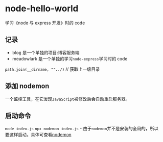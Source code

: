 # node-hello-world

学习《node 与 express 开发》时的 code

## 记录

-   blog 是一个单独的项目:博客服务端
-   meadowlark 是一个单独的学习`node-express`学习时的 code

`path.join(__dirname, ""../)` // 获取上一级目录

## 添加 nodemon

一个监控工具，在它发现`JavaScript`被修改后会自动重启服务器。

## 启动命令

`node index.js`
`npx nodemon index.js` - 由于`nodemon`并不是安装的全局的，所以要这样启动。具体可查看[nodemon](https://github.com/remy/nodemon)
